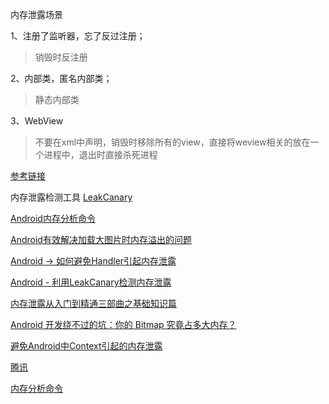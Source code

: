 内存泄露场景

1、注册了监听器，忘了反过注册；
>销毁时反注册

2、内部类，匿名内部类；
>静态内部类

3、WebView	
>不要在xml中声明，销毁时移除所有的view，直接将weview相关的放在一个进程中，退出时直接杀死进程

[参考链接](https://medium.com/freenet-engineering/memory-leaks-in-android-identify-treat-and-avoid-d0b1233acc8#.bnwtaamwh)


内存泄露检测工具
[LeakCanary](http://www.jianshu.com/p/e9891d7512ff)

[Android内存分析命令](http://gityuan.com/2016/01/02/memory-analysis-command/)

[Android有效解决加载大图片时内存溢出的问题](http://www.cnblogs.com/wanqieddy/archive/2011/11/25/2263381.html)

[Android -> 如何避免Handler引起内存泄露](http://blog.csdn.net/feelang/article/details/39059705)

[Android - 利用LeakCanary检测内存泄露](http://cashow.github.io/android-detect-out-of-memory-with-leakcanary.html)


[内存泄露从入门到精通三部曲之基础知识篇](http://mp.weixin.qq.com/s?__biz=MzA3NTYzODYzMg==&mid=400674207&idx=1&sn=a9580ca0dffc62a6d7dbb8fd3d7a2ef1&scene=0&key=b410d3164f5f798e3f4b6de393face7f291ae1d5d6ce312646e1e72ba2b6849e52d3ef5d2d0e4e8579cc7841aac8b439&ascene=0&uin=MTYzMjY2MTE1&devicetype=iMac+MacBookPro10%2C1+OSX+OSX+10.11.1+build(15B42)&version=11020201&pass_ticket=hgYTL4MW7%2FI9mnat%2BT9S2RRS0IkFfm6yOLSy%2F4bguL4%3D)


[Android 开发绕不过的坑：你的 Bitmap 究竟占多大内存？](http://bugly.qq.com/bbs/forum.php?mod=viewthread&tid=498#rd)

[避免Android中Context引起的内存泄露](http://blog.csdn.net/boyupeng/article/details/46503221)

[腾讯](http://mp.weixin.qq.com/s?__biz=MzAxMzYyNDkyNA==&mid=2651332083&idx=1&sn=d5a1b24736d6f14ff24dfecf15e397a9&scene=0#wechat_redirect)

[内存分析命令](http://gityuan.com/2016/01/02/memory-analysis-command/)